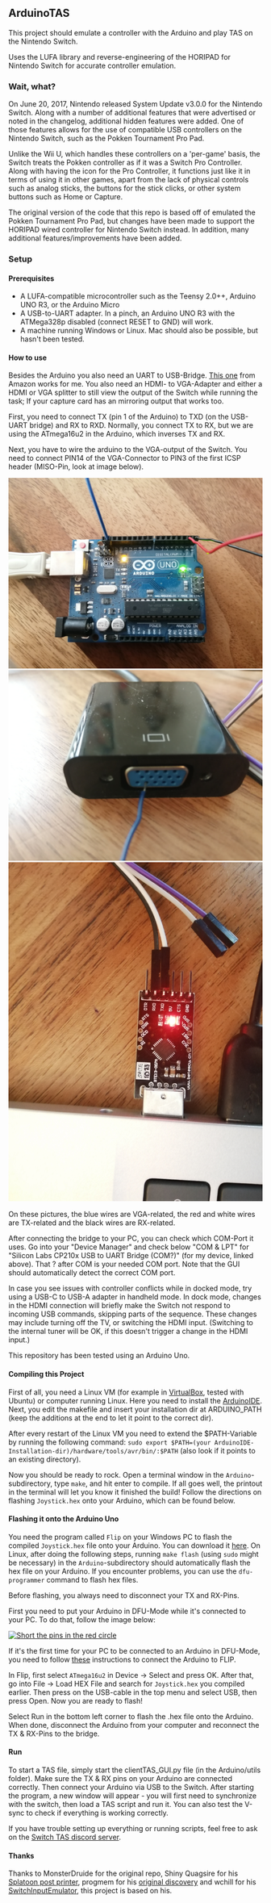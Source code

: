 ## ArduinoTAS
This project should emulate a controller with the Arduino and play TAS on the Nintendo Switch.

Uses the LUFA library and reverse-engineering of the HORIPAD for Nintendo Switch for accurate controller emulation.

### Wait, what?
On June 20, 2017, Nintendo released System Update v3.0.0 for the Nintendo Switch. Along with a number of additional features that were advertised or noted in the changelog, additional hidden features were added. One of those features allows for the use of compatible USB controllers on the Nintendo Switch, such as the Pokken Tournament Pro Pad.

Unlike the Wii U, which handles these controllers on a 'per-game' basis, the Switch treats the Pokken controller as if it was a Switch Pro Controller. Along with having the icon for the Pro Controller, it functions just like it in terms of using it in other games, apart from the lack of physical controls such as analog sticks, the buttons for the stick clicks, or other system buttons such as Home or Capture.

The original version of the code that this repo is based off of emulated the Pokken Tournament Pro Pad, but changes have been made to support the HORIPAD wired controller for Nintendo Switch instead. In addition, many additional features/improvements have been added.

### Setup

#### Prerequisites
* A LUFA-compatible microcontroller such as the Teensy 2.0++, Arduino UNO R3, or the Arduino Micro
* A USB-to-UART adapter. In a pinch, an Arduino UNO R3 with the ATMega328p disabled (connect RESET to GND) will work.
* A machine running Windows or Linux. Mac should also be possible, but hasn't been tested.

#### How to use

Besides the Arduino you also need an UART to USB-Bridge. [This one](https://www.amazon.de/USB-TTL-Konverter-Modul-mit-eingebautem-CP2102/dp/B00AFRXKFU/) from Amazon works for me. You also need an HDMI- to VGA-Adapter and either a HDMI or VGA splitter to still view the output of the Switch while running the task; If your capture card has an mirroring output that works too.

First, you need to connect TX (pin 1 of the Arduino) to TXD (on the USB-UART bridge) and RX to RXD. Normally, you connect TX to RX, but we are using the ATmega16u2 in the Arduino, which inverses TX and RX.

Next, you have to wire the arduino to the VGA-output of the Switch. You need to connect PIN14 of the VGA-Connector to PIN3 of the first ICSP header (MISO-Pin, look at image below).

![Arduino connections](/docs/images/IMG_20210518_114708.jpg)
![VGA connection](/docs/images/IMG_20210518_114747.jpg)
![Bridge connections](/docs/images/IMG_20210518_114853.jpg)

On these pictures, the blue wires are VGA-related, the red and white wires are TX-related and the black wires are RX-related.

After connecting the bridge to your PC, you can check which COM-Port it uses. Go into your "Device Manager" and check below "COM & LPT" for "Silicon Labs CP210x USB to UART Bridge (COM?)" (for my device, linked above). That ? after COM is your needed COM port.
Note that the GUI should automatically detect the correct COM port.

In case you see issues with controller conflicts while in docked mode, try using a USB-C to USB-A adapter in handheld mode. In dock mode, changes in the HDMI connection will briefly make the Switch not respond to incoming USB commands, skipping parts of the sequence. These changes may include turning off the TV, or switching the HDMI input. (Switching to the internal tuner will be OK, if this doesn't trigger a change in the HDMI input.)

This repository has been tested using an Arduino Uno.

#### Compiling this Project

First of all, you need a Linux VM (for example in [VirtualBox](https://www.virtualbox.org/), tested with Ubuntu) or computer running Linux. Here you need to install the [ArduinoIDE](https://www.arduino.cc/download_handler.php?f=/arduino-1.8.10-linux64.tar.xz). Next, you edit the makefile and insert your installation dir at ARDUINO_PATH (keep the additions at the end to let it point to the correct dir).

After every restart of the Linux VM you need to extend the $PATH-Variable by running the following command: `sudo export $PATH=(your ArduinoIDE-Installation-dir)/hardware/tools/avr/bin/:$PATH` (also look if it points to an existing directory).

Now you should be ready to rock. Open a terminal window in the `Arduino`-subdirectory, type `make`, and hit enter to compile. If all goes well, the printout in the terminal will let you know it finished the build! Follow the directions on flashing `Joystick.hex` onto your Arduino, which can be found below.

#### Flashing it onto the Arduino Uno

You need the program called `Flip` on your Windows PC to flash the compiled `Joystick.hex` file onto your Arduino. You can download it [here](https://www.microchip.com/developmenttools/ProductDetails/flip).
On Linux, after doing the following steps, running `make flash` (using `sudo` might be necessary) in the `Arduino`-subdirectory should automatically flash the hex file on your Arduino. If you encounter problems, you can use the `dfu-programmer` command to flash hex files.

Before flashing, you always need to disconnect your TX and RX-Pins.

First you need to put your Arduino in DFU-Mode while it's connected to your PC. To do that, follow the image below:

[![Short the pins in the red circle](http://1.bp.blogspot.com/-jMM85F4r6ww/T8u-74eiNkI/AAAAAAAAGZ0/EWa0TdA26A4/s1600/DFU_mode_pins.png)](https://forum.arduino.cc/index.php?topic=380103.0)

If it's the first time for your PC to be connected to an Arduino in DFU-Mode, you need to follow [these](https://youtu.be/fSXZMVdO5Sg?t=322) instructions to connect the Arduino to FLIP.

In Flip, first select `ATmega16u2` in Device -> Select and press OK. After that, go into File -> Load HEX File and search for `Joystick.hex` you compiled earlier. Then press on the USB-cable in the top menu and select USB, then press Open. Now you are ready to flash!

Select Run in the bottom left corner to flash the .hex file onto the Arduino. When done, disconnect the Arduino from your computer and reconnect the TX & RX-Pins to the bridge.

#### Run

To start a TAS file, simply start the clientTAS_GUI.py file (in the Arduino/utils folder). Make sure the TX & RX pins on your Arduino are connected correctly. Then connect your Arduino via USB to the Switch. After starting the program, a new window will appear - you will first need to synchronize with the switch, then load a TAS script and run it. You can also test the V-sync to check if everything is working correctly.

If you have trouble setting up everything or running scripts, feel free to ask on the [Switch TAS discord server](https://discord.gg/KsqbP6k8Sj).

#### Thanks

Thanks to MonsterDruide for the original repo, Shiny Quagsire for his [Splatoon post printer](https://github.com/shinyquagsire23/Switch-Fightstick), progmem for his [original discovery](https://github.com/progmem/Switch-Fightstick) and wchill for his [SwitchInputEmulator](https://github.com/wchill/SwitchInputEmulator), this project is based on his.
